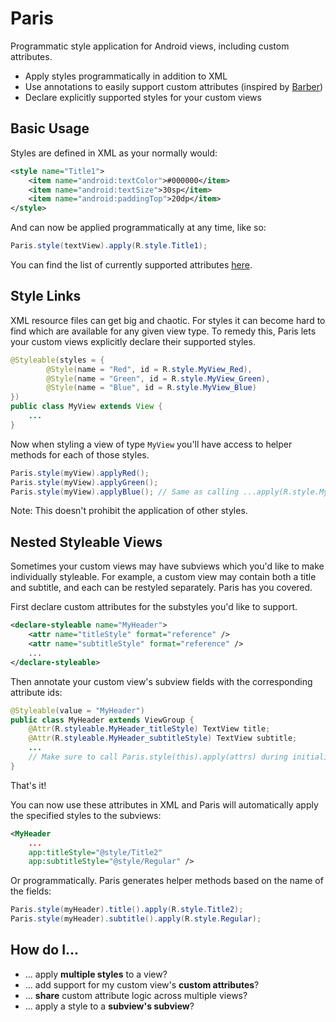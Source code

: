 # Paris
Programmatic style application for Android views, including custom attributes.

* Apply styles programmatically in addition to XML
* Use annotations to easily support custom attributes (inspired by [Barber](https://github.com/hzsweers/barber))
* Declare explicitly supported styles for your custom views

## Basic Usage

Styles are defined in XML as your normally would:
```xml
<style name="Title1">
    <item name="android:textColor">#000000</item>
    <item name="android:textSize">30sp</item>
    <item name="android:paddingTop">20dp</item>
</style>
```

And can now be applied programmatically at any time, like so:
```java
Paris.style(textView).apply(R.style.Title1);
```

You can find the list of currently supported attributes [here](paris/src/main/res/values/attrs.xml).

## Style Links

XML resource files can get big and chaotic. For styles it can become hard to find which are available for any given view type. To remedy this, Paris lets your custom views explicitly declare their supported styles.
```java
@Styleable(styles = {
        @Style(name = "Red", id = R.style.MyView_Red),
        @Style(name = "Green", id = R.style.MyView_Green),
        @Style(name = "Blue", id = R.style.MyView_Blue)
})
public class MyView extends View {
    ...
}
```

Now when styling a view of type `MyView` you'll have access to helper methods for each of those styles.
```java
Paris.style(myView).applyRed();
Paris.style(myView).applyGreen();
Paris.style(myView).applyBlue(); // Same as calling ...apply(R.style.MyView_Blue)
```

Note: This doesn't prohibit the application of other styles.

## Nested Styleable Views

Sometimes your custom views may have subviews which you'd like to make individually styleable. For example, a custom view may contain both a title and subtitle, and each can be restyled separately. Paris has you covered.

First declare custom attributes for the substyles you'd like to support.
```xml
<declare-styleable name="MyHeader">
    <attr name="titleStyle" format="reference" />
    <attr name="subtitleStyle" format="reference" />
    ...
</declare-styleable>
```

Then annotate your custom view's subview fields with the corresponding attribute ids:
```java
@Styleable(value = "MyHeader")
public class MyHeader extends ViewGroup {
    @Attr(R.styleable.MyHeader_titleStyle) TextView title;
    @Attr(R.styleable.MyHeader_subtitleStyle) TextView subtitle;
    ...
    // Make sure to call Paris.style(this).apply(attrs) during initialization
}
```

That's it!

You can now use these attributes in XML and Paris will automatically apply the specified styles to the subviews:
```xml
<MyHeader
    ...
    app:titleStyle="@style/Title2"
    app:subtitleStyle="@style/Regular" />
```

Or programmatically. Paris generates helper methods based on the name of the fields:
```java
Paris.style(myHeader).title().apply(R.style.Title2);
Paris.style(myHeader).subtitle().apply(R.style.Regular);
```

## How do I...

* ... apply **multiple styles** to a view?
* ... add support for my custom view's **custom attributes**?
* ... **share** custom attribute logic across multiple views?
* ... apply a style to a **subview's subview**?
